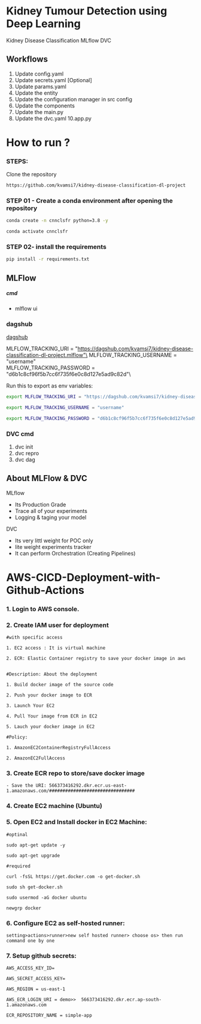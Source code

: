 # Kidney Tumour Detection using Deep Learning
Kidney Disease Classification MLflow DVC

## Workflows

1. Update config.yaml
2. Update secrets.yaml [Optional]
3. Update params.yaml
4. Update the entity
5. Update the configuration manager in src config
6. Update the components
7. Update the main.py
8. Update the dvc.yaml
10.app.py

# How to run ?

### STEPS:

Clone the repository

```bash
https://github.com/kvamsi7/kidney-disease-classification-dl-project
```

### STEP 01 - Create a conda environment after opening the repository
```bash
conda create -n cnnclsfr python=3.8 -y
```

```bash
conda activate cnnclsfr
```

### STEP 02- install the requirements
```bash
pip install -r requirements.txt
```

## MLFlow


##### cmd
- mlflow ui

### dagshub
[dagshub](https://dagshub.com/)

MLFLOW_TRACKING_URI = "https://dagshub.com/kvamsi7/kidney-disease-classification-dl-project.mlflow"\
MLFLOW_TRACKING_USERNAME = "username"\
MLFLOW_TRACKING_PASSWORD = "d6b1c8cf96f5b7cc6f735f6e0c8d127e5ad9c82d"\

Run this to export as env variables:
```bash
export MLFLOW_TRACKING_URI = "https://dagshub.com/kvamsi7/kidney-disease-classification-dl-project.mlflow"

export MLFLOW_TRACKING_USERNAME = "username"

export MLFLOW_TRACKING_PASSWORD = "d6b1c8cf96f5b7cc6f735f6e0c8d127e5ad9c82d"
```


### DVC cmd

1. dvc init
2. dvc repro
3. dvc dag


## About MLFlow & DVC

MLflow


- Its Production Grade
- Trace all of your experiments
- Logging & taging your model

DVC

- Its very littl weight for POC only
- lite weight experiments tracker
- It can perform Orchestration (Creating Pipelines)


# AWS-CICD-Deployment-with-Github-Actions

### 1. Login to AWS console.

### 2. Create IAM user for deployment

	#with specific access

	1. EC2 access : It is virtual machine

	2. ECR: Elastic Container registry to save your docker image in aws


	#Description: About the deployment

	1. Build docker image of the source code

	2. Push your docker image to ECR

	3. Launch Your EC2 

	4. Pull Your image from ECR in EC2

	5. Lauch your docker image in EC2

	#Policy:

	1. AmazonEC2ContainerRegistryFullAccess

	2. AmazonEC2FullAccess

	
### 3. Create ECR repo to store/save docker image
    - Save the URI: 566373416292.dkr.ecr.us-east-1.amazonaws.com/################################

	
### 4. Create EC2 machine (Ubuntu) 

### 5. Open EC2 and Install docker in EC2 Machine:
	
	
	#optinal

	sudo apt-get update -y

	sudo apt-get upgrade
	
	#required

	curl -fsSL https://get.docker.com -o get-docker.sh

	sudo sh get-docker.sh

	sudo usermod -aG docker ubuntu

	newgrp docker
	
### 6. Configure EC2 as self-hosted runner:
    setting>actions>runner>new self hosted runner> choose os> then run command one by one


### 7. Setup github secrets:

    AWS_ACCESS_KEY_ID=

    AWS_SECRET_ACCESS_KEY=

    AWS_REGION = us-east-1

    AWS_ECR_LOGIN_URI = demo>>  566373416292.dkr.ecr.ap-south-1.amazonaws.com

    ECR_REPOSITORY_NAME = simple-app
